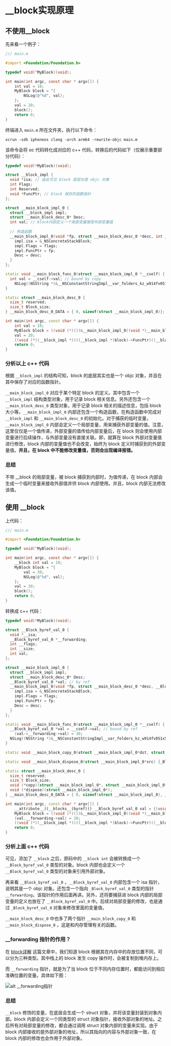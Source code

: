 # __block实现原理

## 不使用__block

先来看一个例子：

```objective-c
/// main.m

#import <Foundation/Foundation.h>

typedef void(^MyBlock)(void);

int main(int argc, const char * argv[]) {
    int val = 10;
    MyBlock block = ^{
        NSLog(@"%d", val);
    };
    val = 20;
    block();
    return 0;
}
```

终端进入 `main.m` 所在文件夹，执行以下命令：

```
xcrun -sdk iphoneos clang -arch arm64 -rewrite-objc main.m
```

该命令会将 oc 代码转化成对应的 c++ 代码，转换后的代码如下（仅展示重要部分代码）：

```c++
typedef void(*MyBlock)(void);

struct __block_impl {
  void *isa; // 由此可见 block 底层也是 objc 对象
  int Flags;
  int Reserved;
  void *FuncPtr; // block 保存的函数指针
};

struct __main_block_impl_0 {
  struct __block_impl impl;
  struct __main_block_desc_0* Desc;
  int val; // block内部定义一个局部变量接受外部变量值
  
  // 构造函数
  __main_block_impl_0(void *fp, struct __main_block_desc_0 *desc, int _val, int flags=0) : val(_val) {
    impl.isa = &_NSConcreteStackBlock;
    impl.Flags = flags;
    impl.FuncPtr = fp;
    Desc = desc;
  }
};

static void __main_block_func_0(struct __main_block_impl_0 *__cself) {
  int val = __cself->val; // bound by copy
	NSLog((NSString *)&__NSConstantStringImpl__var_folders_kz_w914fv051x59q5glsn_q1g840000gn_T_main_57df4b_mi_0, val);
}

static struct __main_block_desc_0 {
  size_t reserved;
  size_t Block_size;
} __main_block_desc_0_DATA = { 0, sizeof(struct __main_block_impl_0)};

int main(int argc, const char * argv[]) {
    int val = 10;
    MyBlock block = ((void (*)())&__main_block_impl_0((void *)__main_block_func_0, &__main_block_desc_0_DATA, val));
    val = 20;
    ((void (*)(__block_impl *))((__block_impl *)block)->FuncPtr)((__block_impl *)block);
    return 0;
}
```

### 分析以上 c++ 代码

根据 `__block_impl` 的结构可知，block 的底层其实也是一个 objc 对象，并且在其中保存了对应的函数指针。

`__main_block_impl_0` 对应于某个特定 block 的定义。其中包含一个 `__block_impl` 结构类型对象，用于记录 block 相关信息。另外还包含一个 `__main_block_desc_0` 类型对象，用于记录 block 相关的描述信息，包括 block 大小等。`__main_block_impl_0` 内部还包含一个构造函数，在构造函数中完成对 `__block_impl` 和 `__main_block_desc_0` 的初始化。对于捕获的临时变量，`__main_block_impl_0` 内部会定义一个局部变量，用来捕获外部变量的值。注意，这里仅仅是一个值传递，外部变量的值传给内部变量后，在 block 则会使用内部变量进行后续操作，与外部变量没有直接关联。即，就算在 block 外部对变量值进行修改，block 内部的变量值也不会改变，始终为 block 定义时捕获到的外部变量值。**并且，在 block 中不能修改变量值，否则会出现编译报错。**

### 总结

不带 __block 的局部变量，被 block 捕获到内部时，为值传递，在 block 内部会生成一个临时变量来接收外部值并供 block 内部使用。并且，block 内部无法修改该值。

## 使用 __block

上代码：

```objective-c
/// main.m

#import <Foundation/Foundation.h>

typedef void(^MyBlock)(void);

int main(int argc, const char * argv[]) {
    __block int val = 10;
    MyBlock block = ^{
        val = 30;
        NSLog(@"%d", val);
    };
    val = 20;
    block();
    return 0;
}
```

转换成 c++ 代码：

```c++
typedef void(*MyBlock)(void);

struct __Block_byref_val_0 {
  void *__isa;
  __Block_byref_val_0 *__forwarding;
  int __flags;
  int __size;
  int val;
};

struct __main_block_impl_0 {
  struct __block_impl impl;
  struct __main_block_desc_0* Desc;
  __Block_byref_val_0 *val; // by ref
  __main_block_impl_0(void *fp, struct __main_block_desc_0 *desc, __Block_byref_val_0 *_val, int flags=0) : val(_val->__forwarding) {
    impl.isa = &_NSConcreteStackBlock;
    impl.Flags = flags;
    impl.FuncPtr = fp;
    Desc = desc;
  }
};

static void __main_block_func_0(struct __main_block_impl_0 *__cself) {
  __Block_byref_val_0 *val = __cself->val; // bound by ref
	(val->__forwarding->val) = 30;
  NSLog((NSString *)&__NSConstantStringImpl__var_folders_kz_w914fv051x59q5glsn_q1g840000gn_T_main_6e8413_mi_0, (val->__forwarding->val));
}

static void __main_block_copy_0(struct __main_block_impl_0*dst, struct __main_block_impl_0*src) {_Block_object_assign((void*)&dst->val, (void*)src->val, 8/*BLOCK_FIELD_IS_BYREF*/);}

static void __main_block_dispose_0(struct __main_block_impl_0*src) {_Block_object_dispose((void*)src->val, 8/*BLOCK_FIELD_IS_BYREF*/);}

static struct __main_block_desc_0 {
  size_t reserved;
  size_t Block_size;
  void (*copy)(struct __main_block_impl_0*, struct __main_block_impl_0*);
  void (*dispose)(struct __main_block_impl_0*);
} __main_block_desc_0_DATA = { 0, sizeof(struct __main_block_impl_0), __main_block_copy_0, __main_block_dispose_0};

int main(int argc, const char * argv[]) {
    __attribute__((__blocks__(byref))) __Block_byref_val_0 val = {(void*)0,(__Block_byref_val_0 *)&val, 0, sizeof(__Block_byref_val_0), 10};
    MyBlock block = ((void (*)())&__main_block_impl_0((void *)__main_block_func_0, &__main_block_desc_0_DATA, (__Block_byref_val_0 *)&val, 570425344));
    (val.__forwarding->val) = 20;
    ((void (*)(__block_impl *))((__block_impl *)block)->FuncPtr)((__block_impl *)block);
    return 0;
}
```

### 分析上面 c++ 代码

可见，添加了 `__block` 之后，原码中的 `__block int` 会被转换成一个 `__Block_byref_val_0` 类型的对象。block 内部也会定义一个 `__Block_byref_val_0` 类型的对象来引用外部对象。

再来看 `__Block_byref_val_0` ，`__Block_byref_val_0` 内部包含一个 isa 指针，说明其是一个 objc 对象。还包含一个指向 `_Block_byref_val_0` 类型的指针 `__forwarding`，该指针的作用后面再讲。另外，还将要捕获进 block 内部的局部变量的定义也放在了 `__Block_byref_val_0` 中。后续对局部变量的修改，也是通过 `_Block_byref_val_0` 对象来修改里面的变量值。

`__main_block_desc_0` 中也多了两个指针 `__main_block_copy_0` 和 `__main_block_dispose_0` ，这是和内存管理有关的函数。

### __forwarding 指针的作用？

在 [block详解](./基础篇-block详解.md) 这篇文章中，我们知道 block 根据其在内存中的存放位置不同，可以分为三种类型。其中栈上的 block 发生 copy 操作时，会被复制到堆内存上。

而 `__forwarding` 指针，就是为了当 block 位于不同内存位置时，都能访问到相应准确位置的变量。具体如下图：

![alt __forwarding指针](./Resources/pic3.jpg)

### 总结

`__block` 修饰的变量，在底层会生成一个 struct 对象，并将该变量封装到对象内部。block 内部会定义一个同类型的 struct 对象指针，接收外部对象的地址。之后所有对局部变量的修改，都会通过调用 struct 对象内部的变量来实现。由于 block 内部接收的是外部对象的地址，所以其指向的内容与外部对象一致，在 block 内部的修改也会作用于外部对象。